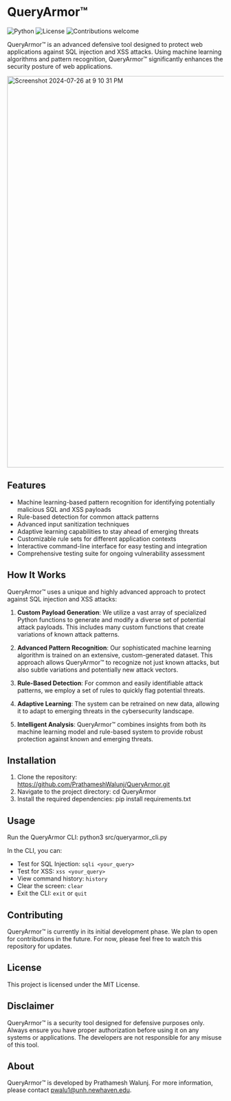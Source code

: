 # QueryArmor™

![Python](https://img.shields.io/badge/python-v3.7+-blue.svg)
![License](https://img.shields.io/badge/license-MIT-green.svg)
![Contributions welcome](https://img.shields.io/badge/contributions-welcome-orange.svg)

QueryArmor™ is an advanced defensive tool designed to protect web applications against SQL injection and XSS attacks. Using machine learning algorithms and pattern recognition, QueryArmor™ significantly enhances the security posture of web applications.

<img width="909" alt="Screenshot 2024-07-26 at 9 10 31 PM" src="https://github.com/user-attachments/assets/bd3ebf07-1692-47b5-9316-039dba9eee7f">

## Features
* Machine learning-based pattern recognition for identifying potentially malicious SQL and XSS payloads
* Rule-based detection for common attack patterns
* Advanced input sanitization techniques
* Adaptive learning capabilities to stay ahead of emerging threats
* Customizable rule sets for different application contexts
* Interactive command-line interface for easy testing and integration
* Comprehensive testing suite for ongoing vulnerability assessment

## How It Works

QueryArmor™ uses a unique and highly advanced approach to protect against SQL injection and XSS attacks:

1. **Custom Payload Generation**: We utilize a vast array of specialized Python functions to generate and modify a diverse set of potential attack payloads. This includes many custom functions that create variations of known attack patterns.

2. **Advanced Pattern Recognition**: Our sophisticated machine learning algorithm is trained on an extensive, custom-generated dataset. This approach allows QueryArmor™ to recognize not just known attacks, but also subtle variations and potentially new attack vectors.

3. **Rule-Based Detection**: For common and easily identifiable attack patterns, we employ a set of rules to quickly flag potential threats.

4. **Adaptive Learning**: The system can be retrained on new data, allowing it to adapt to emerging threats in the cybersecurity landscape.

5. **Intelligent Analysis**: QueryArmor™ combines insights from both its machine learning model and rule-based system to provide robust protection against known and emerging threats.

## Installation

1. Clone the repository: https://github.com/PrathameshWalunj/QueryArmor.git
2. Navigate to the project directory: cd QueryArmor
3. Install the required dependencies: pip install requirements.txt

## Usage

Run the QueryArmor CLI:
python3 src/queryarmor_cli.py

In the CLI, you can:
- Test for SQL Injection: `sqli <your_query>`
- Test for XSS: `xss <your_query>`
- View command history: `history`
- Clear the screen: `clear`
- Exit the CLI: `exit` or `quit`

## Contributing

QueryArmor™ is currently in its initial development phase. We plan to open for contributions in the future. For now, please feel free to watch this repository for updates.

## License

This project is licensed under the MIT License.

## Disclaimer

QueryArmor™ is a security tool designed for defensive purposes only. Always ensure you have proper authorization before using it on any systems or applications. The developers are not responsible for any misuse of this tool.

## About

QueryArmor™ is developed by Prathamesh Walunj. For more information, please contact pwalu1@unh.newhaven.edu.

   
